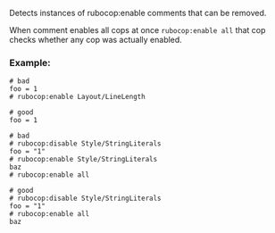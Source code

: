Detects instances of rubocop:enable comments that can be
removed.

When comment enables all cops at once `rubocop:enable all`
that cop checks whether any cop was actually enabled.

### Example:

    # bad
    foo = 1
    # rubocop:enable Layout/LineLength

    # good
    foo = 1

    # bad
    # rubocop:disable Style/StringLiterals
    foo = "1"
    # rubocop:enable Style/StringLiterals
    baz
    # rubocop:enable all

    # good
    # rubocop:disable Style/StringLiterals
    foo = "1"
    # rubocop:enable all
    baz